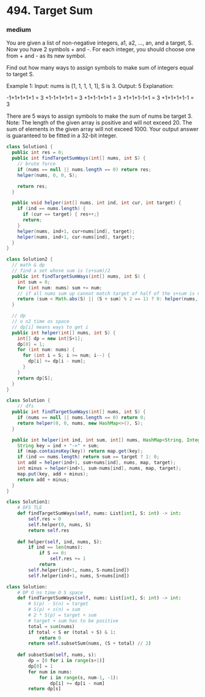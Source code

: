 # 494. Target Sum
### medium
You are given a list of non-negative integers, a1, a2, ..., an, and a target, S. Now you have 2 symbols + and -. For each integer, you should choose one from + and - as its new symbol.

Find out how many ways to assign symbols to make sum of integers equal to target S.

Example 1:
Input: nums is [1, 1, 1, 1, 1], S is 3. 
Output: 5
Explanation: 

-1+1+1+1+1 = 3
+1-1+1+1+1 = 3
+1+1-1+1+1 = 3
+1+1+1-1+1 = 3
+1+1+1+1-1 = 3

There are 5 ways to assign symbols to make the sum of nums be target 3.
Note:
The length of the given array is positive and will not exceed 20.
The sum of elements in the given array will not exceed 1000.
Your output answer is guaranteed to be fitted in a 32-bit integer.

```Java
class Solution1 {
  public int res = 0;
  public int findTargetSumWays(int[] nums, int S) {
    // brute force
    if (nums == null || nums.length == 0) return res;
    helper(nums, 0, 0, S);

    return res;
  }

  public void helper(int[] nums, int ind, int cur, int target) {
    if (ind == nums.length) {
      if (cur == target) { res++;}
      return;
    }
    helper(nums, ind+1, cur+nums[ind], target);
    helper(nums, ind+1, cur-nums[ind], target);
  }
}

class Solution2 {
  // math & dp
  // find a set whose sum is (s+sum)/2
  public int findTargetSumWays(int[] nums, int S) {
    int sum = 0;
    for (int num: nums) sum += num;
    // if all nums sum up cannot match target of half of the s+sum is not an int, return 0
    return (sum < Math.abs(S) || (S + sum) % 2 == 1) ? 0: helper(nums, (S+sum)/2);
  }

  // dp
  // o n2 time os space
  // dp[i] means ways to get i
  public int helper(int[] nums, int S) {
    int[] dp = new int[S+1];
    dp[0] = 1;
    for (int num: nums) {
      for (int i = S; i >= num; i--) {
        dp[i] += dp[i - num];
      }
    }
    return dp[S];
  }
}

class Solution {
    // dfs
  public int findTargetSumWays(int[] nums, int S) {
    if (nums == null || nums.length == 0) return 0;
    return helper(0, 0, nums, new HashMap<>(), S);
  }

  public int helper(int ind, int sum, int[] nums, HashMap<String, Integer> map, int target) {
    String key = ind + "->" + sum;
    if (map.containsKey(key)) return map.get(key);
    if (ind == nums.length) return sum == target ? 1: 0;
    int add = helper(ind+1, sum+nums[ind], nums, map, target);
    int minus = helper(ind+1, sum-nums[ind], nums, map, target);
    map.put(key, add + minus);
    return add + minus;
  }
}
```

```python
class Solution1:
    # DFS TLE
    def findTargetSumWays(self, nums: List[int], S: int) -> int:
        self.res = 0
        self.helper(0, nums, S)
        return self.res
    
    def helper(self, ind, nums, S):
        if ind == len(nums):
            if S == 0:
                self.res += 1
            return
        self.helper(ind+1, nums, S-nums[ind])
        self.helper(ind+1, nums, S+nums[ind])

class Solution:
    # DP O ns time O S space
    def findTargetSumWays(self, nums: List[int], S: int) -> int:
        # S(p) - S(n) = target
        # S(p) + s(n) = sum
        # 2 * S(p) = target + sum
        # target + sum has to be positive
        total = sum(nums)
        if total < S or (total + S) & 1:
            return 0
        return self.subsetSum(nums, (S + total) // 2)
    
    def subsetSum(self, nums, s):
        dp = [0 for i in range(s+1)]
        dp[0] = 1
        for num in nums:
            for i in range(s, num-1, -1):
                dp[i] += dp[i - num]
        return dp[s]
```